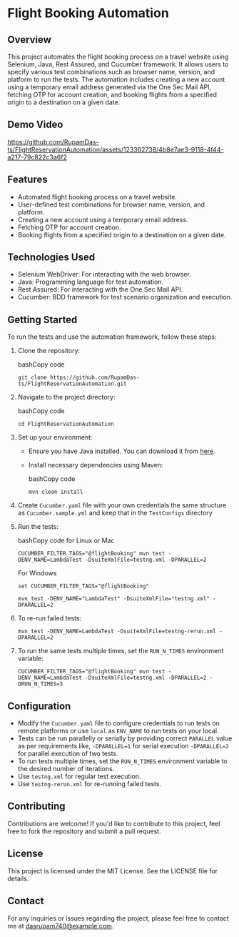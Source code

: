 ﻿Flight Booking Automation
=========================

Overview
--------

This project automates the flight booking process on a travel website using Selenium, Java, Rest Assured, and Cucumber
framework. It allows users to specify various test combinations such as browser name, version, and platform to run the
tests. The automation includes creating a new account using a temporary email address generated via the One Sec Mail
API, fetching OTP for account creation, and booking flights from a specified origin to a destination on a given date.

## Demo Video

https://github.com/RupamDas-ts/FlightReservationAutomation/assets/123362738/4b8e7ae3-9118-4f44-a217-79c822c3a6f2


Features
--------

* Automated flight booking process on a travel website.
* User-defined test combinations for browser name, version, and platform.
* Creating a new account using a temporary email address.
* Fetching OTP for account creation.
* Booking flights from a specified origin to a destination on a given date.

Technologies Used
-----------------

* Selenium WebDriver: For interacting with the web browser.
* Java: Programming language for test automation.
* Rest Assured: For interacting with the One Sec Mail API.
* Cucumber: BDD framework for test scenario organization and execution.

Getting Started
---------------

To run the tests and use the automation framework, follow these steps:

1. Clone the repository:

   bashCopy code

   `git clone https://github.com/RupamDas-ts/FlightReservationAutomation.git`

2. Navigate to the project directory:

   bashCopy code

   `cd FlightReservationAutomation`

3. Set up your environment:
    * Ensure you have Java installed. You can download it
      from [here](https://www.oracle.com/java/technologies/javase-jdk11-downloads.html).
    * Install necessary dependencies using Maven:

      bashCopy code

      `mvn clean install`

4. Create `Cucumber.yaml` file with your own credentials the same structure as `Cucumber.sample.yml` and keep that in
   the `TestConfigs` directory

5. Run the tests:

   bashCopy code for Linux or Mac

   ```CUCUMBER_FILTER_TAGS="@flightBooking" mvn test -DENV_NAME=LambdaTest -DsuiteXmlFile=testng.xml -DPARALLEL=2```

   For Windows

   ```set CUCUMBER_FILTER_TAGS="@flightBooking"```

   ```mvn test -DENV_NAME="LambdaTest" -DsuiteXmlFile="testng.xml" -DPARALLEL=2```

6. To re-run failed tests:

   ```mvn test -DENV_NAME=LambdaTest -DsuiteXmlFile=testng-rerun.xml -DPARALLEL=2```
7. To run the same tests multiple times, set the `RUN_N_TIMES` environment variable:
   
   ```CUCUMBER_FILTER_TAGS="@flightBooking" mvn test -DENV_NAME=LambdaTest -DsuiteXmlFile=testng.xml -DPARALLEL=2 -DRUN_N_TIMES=3```

Configuration
-------------

* Modify the `Cucumber.yaml` file to configure credentials to run tests on remote platforms or use `local` as `ENV_NAME`
  to run tests on your local.
* Tests can be run parallelly or serially by providing correct `PARALLEL` value as per requirements like, `-DPARALLEL=1`
  for serial execution `-DPARALLEL=2` for parallel execution of two tests.
* To run tests multiple times, set the `RUN_N_TIMES` environment variable to the desired number of iterations.
* Use `testng.xml` for regular test execution.
* Use `testng-rerun.xml` for re-running failed tests.

Contributing
------------

Contributions are welcome! If you'd like to contribute to this project, feel free to fork the repository and submit a
pull request.

License
-------

This project is licensed under the MIT License. See the LICENSE file for details.

Contact
-------

For any inquiries or issues regarding the project, please feel free to contact me at dasrupam740@example.com.
